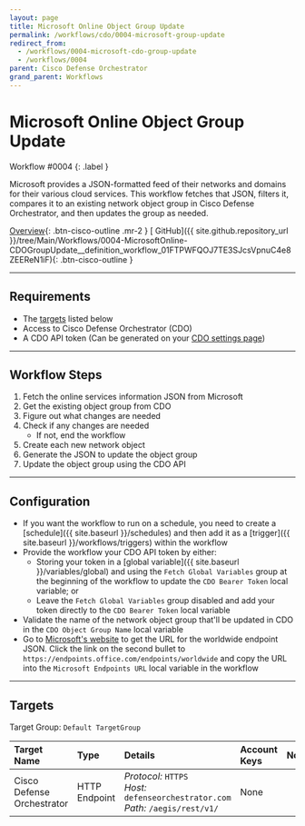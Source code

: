 ```yaml
---
layout: page
title: Microsoft Online Object Group Update
permalink: /workflows/cdo/0004-microsoft-group-update
redirect_from:
  - /workflows/0004-microsoft-cdo-group-update
  - /workflows/0004
parent: Cisco Defense Orchestrator
grand_parent: Workflows
---
```


# Microsoft Online Object Group Update
<div markdown="1">
Workflow #0004
{: .label }
</div>

Microsoft provides a JSON-formatted feed of their networks and domains for their various cloud services. This workflow fetches that JSON, filters it, compares it to an existing network object group in Cisco Defense Orchestrator, and then updates the group as needed.

[<i class="fa fa-video mr-1"></i> Overview](https://www.youtube.com/watch?v=8sNQ7t3oPqA&list=PLPFIie48Myg2tu2gHbgm-moYg8LDaXsSo){: .btn-cisco-outline .mr-2 } [<i class="fab fa-github mr-1"></i> GitHub]({{ site.github.repository_url }}/tree/Main/Workflows/0004-MicrosoftOnline-CDOGroupUpdate__definition_workflow_01FTPWFQOJ7TE3SJcsVpnuC4e8ZEEReN1iF){: .btn-cisco-outline }

---

## Requirements
* The [targets](#targets) listed below
* Access to Cisco Defense Orchestrator (CDO)
* A CDO API token (Can be generated on your [CDO settings page](https://www.defenseorchestrator.com/settings))

---

## Workflow Steps
1. Fetch the online services information JSON from Microsoft
1. Get the existing object group from CDO
1. Figure out what changes are needed
1. Check if any changes are needed
	* If not, end the workflow
1. Create each new network object
1. Generate the JSON to update the object group
1. Update the object group using the CDO API

---

## Configuration
* If you want the workflow to run on a schedule, you need to create a [schedule]({{ site.baseurl }}/schedules) and then add it as a [trigger]({{ site.baseurl }}/workflows/triggers) within the workflow
* Provide the workflow your CDO API token by either:
	* Storing your token in a [global variable]({{ site.baseurl }}/variables/global) and using the `Fetch Global Variables` group at the beginning of the workflow to update the `CDO Bearer Token` local variable; or
	* Leave the `Fetch Global Variables` group disabled and add your token directly to the `CDO Bearer Token` local variable
* Validate the name of the network object group that'll be updated in CDO in the `CDO Object Group Name` local variable
* Go to [Microsoft's website](http://aka.ms/ipurlws) to get the URL for the worldwide endpoint JSON. Click the link on the second bullet to `https://endpoints.office.com/endpoints/worldwide` and copy the URL into the `Microsoft Endpoints URL` local variable in the workflow

---

## Targets
Target Group: `Default TargetGroup`

| Target Name | Type | Details | Account Keys | Notes |
|:------------|:-----|:--------|:-------------|:------|
| Cisco Defense Orchestrator | HTTP Endpoint | _Protocol:_ `HTTPS`<br />_Host:_ `defenseorchestrator.com`<br />_Path:_ `/aegis/rest/v1/` | None |  |
